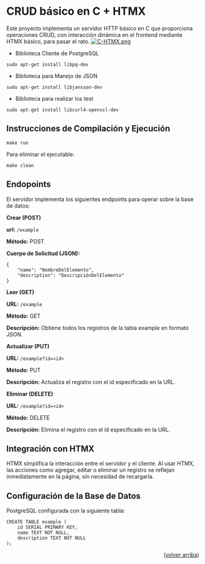 <a name="readme-top"></a>

# CRUD básico en C + HTMX
Este proyecto implementa un servidor HTTP básico en C que proporciona operaciones CRUD, con interacción dinámica en el frontend mediante HTMX básico, para pasar el rato.
[![C-HTMX.png](https://i.postimg.cc/yxcmDG4b/C-HTMX.png)](https://postimg.cc/BPZLyMvT)

* Biblioteca Cliente de PostgreSQL
````
sudo apt-get install libpq-dev
````
* Biblioteca para Manejo de JSON
````
sudo apt-get install libjansson-dev
````
* Biblioteca para realizar los test
````
sudo apt-get install libcurl4-openssl-dev
````

## Instrucciones de Compilación y Ejecución
```
make run
```
Para eliminar el ejecutable:
```
make clean
```

## Endopoints
El servidor implementa los siguientes endpoints para operar sobre la base de datos:

**Crear (POST)**

**url:** `/example`

**Método:** POST

**Cuerpo de Solicitud (JSON):**
```
{
    "name": "NombreDelElemento",
    "description": "DescripciónDelElemento"
}
```
**Leer (GET)**

**URL:** `/example`

**Método:** GET

**Descripción:** Obtiene todos los registros de la tabla example en formato JSON.

**Actualizar (PUT)**

**URL:** `/example?id=<id>`

**Método:** PUT

**Descripción:** Actualiza el registro con el id especificado en la URL.

**Eliminar (DELETE)**

**URL:** `/example?id=<id>`

**Método:** DELETE

**Descripción:** Elimina el registro con el id especificado en la URL.

## Integración con HTMX
HTMX simplifica la interacción entre el servidor y el cliente. Al usar HTMX, las acciones como agregar, editar o eliminar un registro se reflejan inmediatamente en la página, sin necesidad de recargarla.

## Configuración de la Base de Datos
PostgreSQL configurada con la siguiente tabla:

```` 
CREATE TABLE example (
    id SERIAL PRIMARY KEY,
    name TEXT NOT NULL,
    description TEXT NOT NULL
);
````

<p align="right">(<a href="#readme-top">volver arriba</a>)</p>